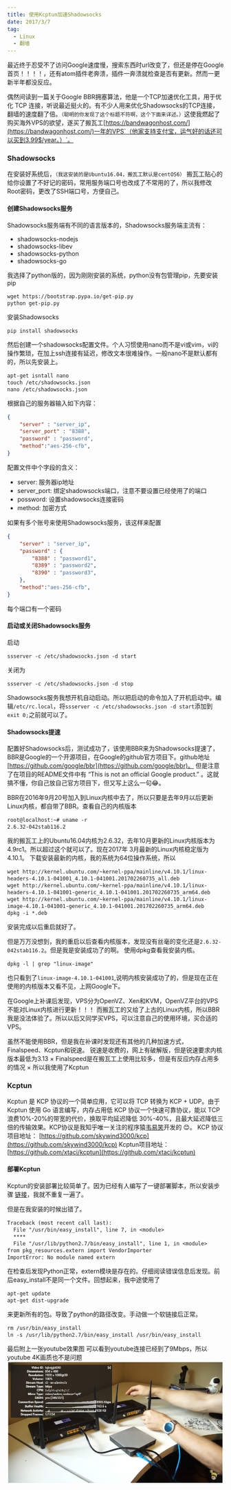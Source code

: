 ```yaml
---
title: 使用Kcptun加速Shadowsocks
date: 2017/3/7
tag:
  - Linux
  - 翻墙
---
```


最近终于忍受不了访问Google速度慢，搜索东西时url改变了，但还是停在Google首页！！！！，还有atom插件老奔溃，插件一奔溃就检查是否有更新。然而一更新半年都没反应。

偶然间读到一篇关于Google BBR拥塞算法，他是一个TCP加速优化工具，用于优化 TCP 连接，听说最近挺火的。有不少人用来优化Shadowsocks的TCP连接，翻墙的速度翻了倍。`（聪明的你发现了这个标题不符啊，这个下面来详述。）`这使我燃起了购买海外VPS的欲望，遂买了搬瓦工[https://bandwagonhost.com/](https://bandwagonhost.com/)一年的VPS`（他家支持支付宝，运气好的话还可以买到3.99$/year。）`。


### Shadowsocks

在安装好系统后，`（我这安装的是Ubuntu16.04，搬瓦工默认是centOS6）` 搬瓦工贴心的给你设置了不好记的密码，常用服务端口号也改成了不常用的了，所以我修改Root密码，更改了SSH端口号，方便自己。

#### 创建Shadowsocks服务
Shadowsocks服务端有不同的语言版本的，Shadowsocks服务端主流有：

* shadowsocks-nodejs
* shadowsocks-libev
* shadowsocks-python
* shadowsocks-go

我选择了python版的，因为刚刚安装的系统，python没有包管理pip，先要安装pip
```
wget https://bootstrap.pypa.io/get-pip.py
python get-pip.py
```
安装Shadowsocks
```
pip install shadowsocks
```
然后创建一个shadowsocks配置文件。个人习惯使用nano而不是vi或vim，vi的操作繁琐，在加上ssh连接有延迟，修改文本很难操作。一般nano不是默认都有的，所以先安装上。
```
apt-get isntall nano
touch /etc/shadowsocks.json
nano /etc/shadowsocks.json
```
根据自己的服务器输入如下内容：
```json
{
    "server" : "server_ip",
    "server_port" : "8388",
    "password" : "password",
    "method":"aes-256-cfb",
}
```
配置文件中个字段的含义：
* server: 服务器ip地址
* server_port: 绑定shadowsocks端口，注意不要设置已经使用了的端口
* possword: 设置shadowsocks连接密码
* method: 加密方式

如果有多个账号来使用Shadowsocks服务，该这样来配置
```json
{
    "server" : "server_ip",
    "password" : {
        "8388" : "password1",
        "8389" : "password2",
        "8390" : "password3",
    },
    "method":"aes-256-cfb",
}
```
每个端口有一个密码

#### 启动或关闭Shadowsocks服务
启动
```
ssserver -c /etc/shadowsocks.json -d start
```
关闭为
```
ssserver -c /etc/shadowsocks.json -d stop
```
Shadowsocks服务我想开机自动启动。所以把启动的命令加入了开机启动中。编辑`/etc/rc.local`，将`ssserver -c /etc/shadowsocks.json -d start`添加到`exit 0;`之前就可以了。

#### Shadowsocks提速

配置好Shadowsocks后，测试成功了，该使用BBR来为Shadowsocks提速了，BBR是Google的一个开源项目，在Google的github官方项目下。github地址[https://github.com/google/bbr](https://github.com/google/bbr)。
但是注意了在项目的README文件中有 “This is not an official Google product.” 。这就搞不懂，你自己放自己官方项目下，但又写上这么一句😂。

BBR在2016年9月20号加入到Linux内核中去了，所以只要是去年9月以后更新Linux内核，都自带了BBR。查看自己的内核版本
```
root@localhost:~# uname -r
2.6.32-042stab116.2
```
我的搬瓦工上的Ubuntu16.04内核为2.6.32，去年10月更新的Linux内核版本为4.9rc1。所以超过这个就可以了。现在2017年
3月最新的Linux内核稳定版为4.10.1。
下载安装最新的内核，我的系统为64位操作系统，所以
```
wget http://kernel.ubuntu.com/~kernel-ppa/mainline/v4.10.1/linux-headers-4.10.1-041001_4.10.1-041001.201702260735_all.deb
wget http://kernel.ubuntu.com/~kernel-ppa/mainline/v4.10.1/linux-headers-4.10.1-041001-generic_4.10.1-041001.201702260735_arm64.deb
wget http://kernel.ubuntu.com/~kernel-ppa/mainline/v4.10.1/linux-image-4.10.1-041001-generic_4.10.1-041001.201702260735_arm64.deb
dpkg -i *.deb
```
安装完成以后重启就好了。

但是万万没想到，我的重启以后查看内核版本，发现没有丝毫的变化还是`2.6.32-042stab116.2`。但是我是安装成功了的啊。
使用dpkg查看我安装内核。
```
dpkg -l | grep "linux-image"
```
也只看到了`linux-image-4.10.1-041001`,说明内核安装成功了的，但是现在正在使用的内核版本又看不见，上网Google下。

在Google上补课后发现，VPS分为OpenVZ、Xen和KVM，OpenVZ平台的VPS不能对Linux内核进行更新！！！ 而搬瓦工的又给了上古的Linux内核，所以BBR我是没法体验了。所以以后又同学买VPS，可以注意自己的使用环境，买合适的VPS。

虽然不能使用BBR，但是我在补课时发现还有其他的几种加速方式，Finalspeed、Kcptun和锐速。
锐速是收费的，网上有破解版，但是锐速要求内核版本最低为3.13   ×
Finalspeed是在搬瓦工上使用比较多，但是有反应内存占用多的情况   ×
所以我使用了Kcptun

### Kcptun
Kcptun 是 KCP 协议的一个简单应用，它可以将 TCP 转换为 KCP + UDP。由于 Kcptun 使用 Go 语言编写，内存占用低
KCP 协议一个快速可靠协议，能以 TCP 浪费10%-20%的带宽的代价，换取平均延迟降低 30%-40%，且最大延迟降低三倍的传输效果。KCP协议是我知乎唯一关注的程序猿[韦易笑](https://www.zhihu.com/people/skywind3000/answers)开发的 😊。
KCP 协议项目地址：  [https://github.com/skywind3000/kcp](https://github.com/skywind3000/kcp)
Kcptun项目地址：[https://github.com/xtaci/kcptun](https://github.com/xtaci/kcptun)

#### 部署Kcptun

Kcptun的安装部署比较简单了。因为已经有人编写了一键部署脚本，所以安装步骤 [链接](https://blog.kuoruan.com/110.html)，我就不重复一遍了。

但是在我安装的时候出错了。
```
Traceback (most recent call last):
  File "/usr/bin/easy_install", line 7, in <module>
  ****
  File "/usr/lib/python2.7/bin/easy_install", line 1, in <module>
from pkg_resources.extern import VendorImporter
ImportError: No module named extern
```

在检查后发现Python正常，extern模块是存在的。仔细阅读错误信息后发现。前后easy_install不是同一个文件。回想起来，我中途使用了
```
apt-get update
apt-get dist-upgrade
```
来更新所有的包。导致了python的路径改变。手动做一个软链接后正常。
```
rm /usr/bin/easy_install
ln -s /usr/lib/python2.7/bin/easy_install /usr/bin/easy_install
```

最后附上一张youtube效果图 可以看到youtube连接已经到了9Mbps，所以youtube 4K画质也不是问题
![youtube](使用Kcptun加速Shadowsocks/youtube.png)
